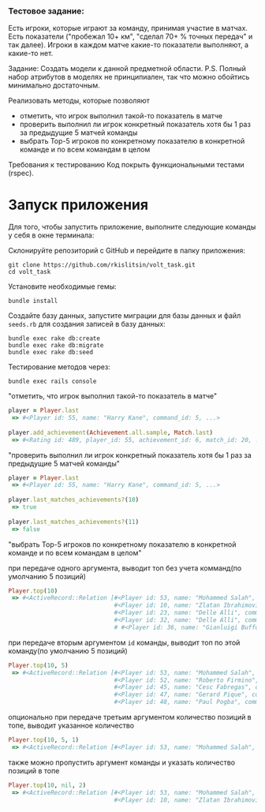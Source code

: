 
### Тестовое задание:

Есть игроки, которые играют за команду, принимая участие в матчах.
Есть показатели ("пробежал 10+ км", "сделал 70+ % точных передач" и так далее).
Игроки в каждом матче какие-то показатели выполняют, а какие-то нет.

Задание:
Создать модели к данной предметной области.
P.S. Полный набор атрибутов в моделях не принципиален, так что можно обойтись минимально достаточным.

Реализовать методы, которые позволяют
- отметить, что игрок выполнил такой-то показатель в матче
- проверить выполнил ли игрок конкретный показатель хотя бы 1 раз за предыдущие 5 матчей команды
- выбрать Top-5 игроков по конкретному показателю в конкретной команде и по всем командам в целом

Требования к тестированию
Код покрыть функциональными тестами (rspec).

# Запуск приложения

Для того, чтобы запустить приложение, выполните следующие команды у себя в окне терминала:

Склонируйте репозиторий с GitHub и перейдите в папку приложения:
```
git clone https://github.com/rkislitsin/volt_task.git
cd volt_task
```

Установите необходимые гемы:
```
bundle install
```

Создайте базу данных, запустите миграции для базы данных и файл `seeds.rb` для создания записей в базу данных:
```
bundle exec rake db:create
bundle exec rake db:migrate
bundle exec rake db:seed
```

Тестирование методов через:
```
bundle exec rails console
``` 
"отметить, что игрок выполнил такой-то показатель в матче"

```ruby
player = Player.last
 => #<Player id: 55, name: "Harry Kane", command_id: 5, ...>
  
player.add_achievement(Achievement.all.sample, Match.last)
 => #<Rating id: 489, player_id: 55, achievement_id: 6, match_id: 20, ...> 

```

"проверить выполнил ли игрок конкретный показатель хотя бы 1 раз за предыдущие 5 матчей команды"

```ruby
player = Player.last
 => #<Player id: 55, name: "Harry Kane", command_id: 5, ...>
  
player.last_matches_achievements?(10)
 => true
   
player.last_matches_achievements?(11)
 => false 

```

"выбрать Top-5 игроков по конкретному показателю в конкретной команде и по всем командам в целом"

при передаче одного аргумента, выводит топ без учета комманд(по умолчанию 5 позиций)
```ruby
Player.top(10)
 => #<ActiveRecord::Relation [#<Player id: 53, name: "Mohammed Salah", command_id: 5, ...>,
                              #<Player id: 10, name: "Zlatan Ibrahimovic", command_id: 1, ...>, 
                              #<Player id: 23, name: "Delle Alli", command_id: 3, ...>, 
                              #<Player id: 32, name: "Delle Alli", command_id: 3, ...>,
                              # #<Player id: 36, name: "Gianluigi Buffon", command_id: 4, ...">]>   

```

при передаче вторым аргументом ```id```  команды, выводит топ по этой команду(по умолчанию 5 позиций)
```ruby
Player.top(10, 5)
 => #<ActiveRecord::Relation [#<Player id: 53, name: "Mohammed Salah", command_id: 5, ...>, 
                              #<Player id: 52, name: "Roberto Firmino", command_id: 5, ...>, 
                              #<Player id: 45, name: "Cesc Fabregas", command_id: 5, ...">, 
                              #<Player id: 47, name: "Gerard Pique", command_id: 5, ...">, 
                              #<Player id: 48, name: "Paul Pogba", command_id: 5, ...">]> 

```

опционально при передаче третьим аргументом количество позиций в топе, выводит указанное количество
```ruby
Player.top(10, 5, 1)
 => #<ActiveRecord::Relation [#<Player id: 53, name: "Mohammed Salah", command_id: 5, ...">]> 

```

также можно пропустить аргумент команды и указать количество позиций в топе
```ruby
Player.top(10, nil, 2)
 => #<ActiveRecord::Relation [#<Player id: 53, name: "Mohammed Salah", command_id: 5, ...">, 
                              #<Player id: 10, name: "Zlatan Ibrahimovic", command_id: 1, ...">]> 

```


